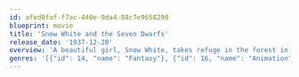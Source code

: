 ```yaml
---
id: afed0faf-f7ac-440e-9da4-88c7e9658290
blueprint: movie
title: 'Snow White and the Seven Dwarfs'
release_date: '1937-12-20'
overview: 'A beautiful girl, Snow White, takes refuge in the forest in the house of seven dwarfs to hide from her stepmother, the wicked Queen. The Queen is jealous because she wants to be known as "the fairest in the land," and Snow White''s beauty surpasses her own.'
genres: '[{"id": 14, "name": "Fantasy"}, {"id": 16, "name": "Animation"}, {"id": 10751, "name": "Family"}]'
---
```

